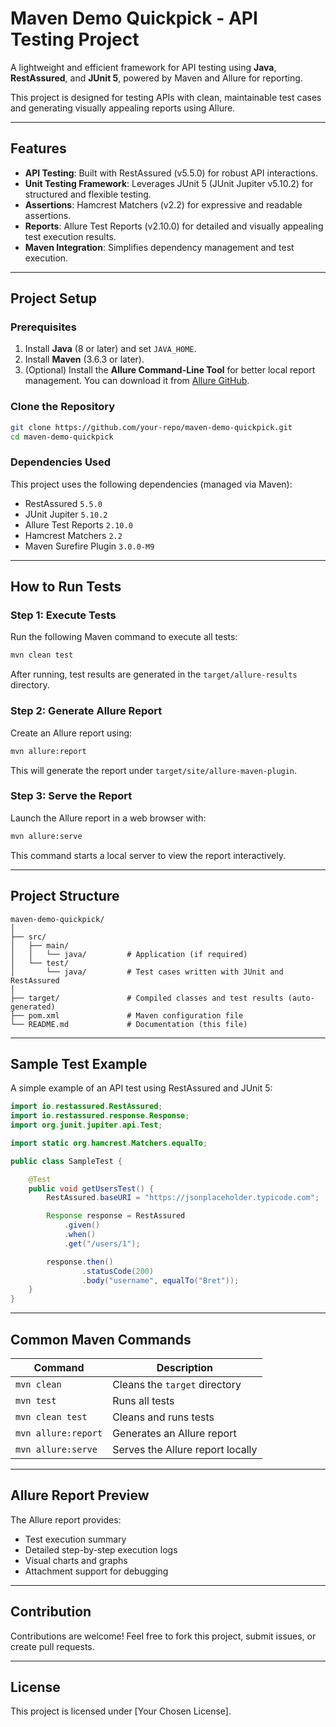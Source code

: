 
# Maven Demo Quickpick - API Testing Project

A lightweight and efficient framework for API testing using **Java**, **RestAssured**, and **JUnit 5**, powered by Maven and Allure for reporting.

This project is designed for testing APIs with clean, maintainable test cases and generating visually appealing reports using Allure.

---

## **Features**
- **API Testing**: Built with RestAssured (v5.5.0) for robust API interactions.
- **Unit Testing Framework**: Leverages JUnit 5 (JUnit Jupiter v5.10.2) for structured and flexible testing.
- **Assertions**: Hamcrest Matchers (v2.2) for expressive and readable assertions.
- **Reports**: Allure Test Reports (v2.10.0) for detailed and visually appealing test execution results.
- **Maven Integration**: Simplifies dependency management and test execution.

---

## **Project Setup**

### **Prerequisites**
1. Install **Java** (8 or later) and set `JAVA_HOME`.
2. Install **Maven** (3.6.3 or later).
3. (Optional) Install the **Allure Command-Line Tool** for better local report management. You can download it from [Allure GitHub](https://github.com/allure-framework/allure2).

### **Clone the Repository**
```bash
git clone https://github.com/your-repo/maven-demo-quickpick.git
cd maven-demo-quickpick
```

### **Dependencies Used**
This project uses the following dependencies (managed via Maven):
- RestAssured `5.5.0`
- JUnit Jupiter `5.10.2`
- Allure Test Reports `2.10.0`
- Hamcrest Matchers `2.2`
- Maven Surefire Plugin `3.0.0-M9`

---

## **How to Run Tests**

### **Step 1: Execute Tests**
Run the following Maven command to execute all tests:
```bash
mvn clean test
```

After running, test results are generated in the `target/allure-results` directory.

### **Step 2: Generate Allure Report**
Create an Allure report using:
```bash
mvn allure:report
```
This will generate the report under `target/site/allure-maven-plugin`.

### **Step 3: Serve the Report**
Launch the Allure report in a web browser with:
```bash
mvn allure:serve
```

This command starts a local server to view the report interactively.

---

## **Project Structure**

```
maven-demo-quickpick/
│
├── src/
│   ├── main/
│   │   └── java/         # Application (if required)
│   └── test/
│       └── java/         # Test cases written with JUnit and RestAssured
│
├── target/               # Compiled classes and test results (auto-generated)
├── pom.xml               # Maven configuration file
└── README.md             # Documentation (this file)
```

---

## **Sample Test Example**

A simple example of an API test using RestAssured and JUnit 5:
```java
import io.restassured.RestAssured;
import io.restassured.response.Response;
import org.junit.jupiter.api.Test;

import static org.hamcrest.Matchers.equalTo;

public class SampleTest {

    @Test
    public void getUsersTest() {
        RestAssured.baseURI = "https://jsonplaceholder.typicode.com";

        Response response = RestAssured
            .given()
            .when()
            .get("/users/1");

        response.then()
                .statusCode(200)
                .body("username", equalTo("Bret"));
    }
}
```

---

## **Common Maven Commands**

| Command                  | Description                            |
|--------------------------|----------------------------------------|
| `mvn clean`              | Cleans the `target` directory         |
| `mvn test`               | Runs all tests                        |
| `mvn clean test`         | Cleans and runs tests                 |
| `mvn allure:report`      | Generates an Allure report            |
| `mvn allure:serve`       | Serves the Allure report locally      |

---

## **Allure Report Preview**
The Allure report provides:
- Test execution summary
- Detailed step-by-step execution logs
- Visual charts and graphs
- Attachment support for debugging

---

## **Contribution**
Contributions are welcome! Feel free to fork this project, submit issues, or create pull requests.

---

## **License**
This project is licensed under [Your Chosen License].
